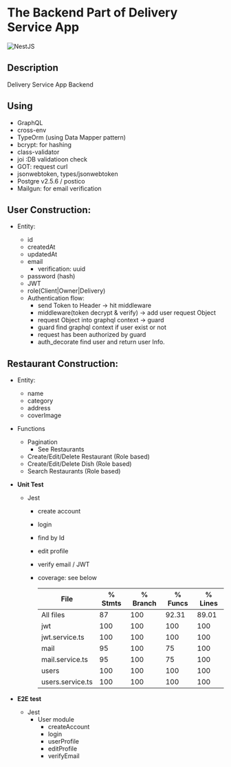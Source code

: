 # The Backend Part of Delivery Service App

<img alt="NestJS" src ="https://img.shields.io/badge/NestJS-v8.0.0-6.svg?&style=for-the-badge&logo=NestJS&logoColor=E0234E"/>

## Description

Delivery Service App Backend

## Using

- GraphQL
- cross-env
- TypeOrm (using Data Mapper pattern)
- bcrypt: for hashing
- class-validator
- joi :DB validatioon check
- GOT: request curl
- jsonwebtoken, types/jsonwebtoken
- Postgre v2.5.6 / postico
- Mailgun: for email verification

## User Construction:

- Entity:

  - id
  - createdAt
  - updatedAt
  - email
    - verification: uuid
  - password (hash)
  - JWT
  - role(Client|Owner|Delivery)
  - Authentication flow:
    - send Token to Header -> hit middleware
    - middleware(token decrypt & verify) -> add user request Object
    - request Object into graphql context -> guard
    - guard find graphql context if user exist or not
    - request has been authorized by guard
    - auth_decorate find user and return user Info.

## Restaurant Construction:

- Entity:

  - name
  - category
  - address
  - coverImage

- Functions

  - Pagination
    - See Restaurants
  - Create/Edit/Delete Restaurant (Role based)
  - Create/Edit/Delete Dish (Role based)
  - Search Restaurants (Role based)

- <b>Unit Test</b>

  - Jest

    - create account
    - login
    - find by Id
    - edit profile
    - verify email / JWT
    - coverage: see below

      | File             | % Stmts | % Branch | % Funcs | % Lines |
      | ---------------- | ------- | -------- | ------- | ------- |
      | All files        | 87      | 100      | 92.31   | 89.01   |
      | jwt              | 100     | 100      | 100     | 100     |
      | jwt.service.ts   | 100     | 100      | 100     | 100     |
      | mail             | 95      | 100      | 75      | 100     |
      | mail.service.ts  | 95      | 100      | 75      | 100     |
      | users            | 100     | 100      | 100     | 100     |
      | users.service.ts | 100     | 100      | 100     | 100     |

- <b>E2E test</b>

  - Jest
    - User module
      - createAccount
      - login
      - userProfile
      - editProfile
      - verifyEmail
